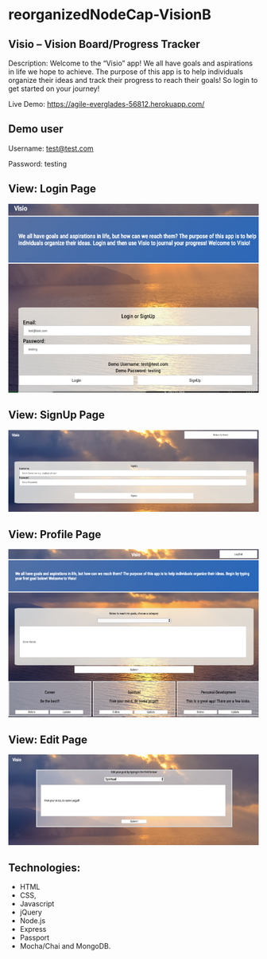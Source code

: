 # reorganizedNodeCap-VisionB

## Visio – Vision Board/Progress Tracker

Description: Welcome to the “Visio” app! We all have goals and aspirations in life we hope to achieve. The purpose of this app is to help individuals organize their ideas and track their progress to reach their goals! So login to get started on your journey!

Live Demo: https://agile-everglades-56812.herokuapp.com/ 

## Demo user 
Username: test@test.com 

Password: testing

## View: Login Page
![landing page](screenShots/loginPage.png)

## View: SignUp Page
![signup page](screenShots/signUpPage.png)

## View: Profile Page
![profile page](screenShots/profilePage.png)

## View: Edit Page
![edit page](screenShots/editPage.png)

## Technologies:

-	HTML
-	CSS, 
-	Javascript
-	jQuery 
-	Node.js
-	Express
-	Passport
-	Mocha/Chai and MongoDB.
